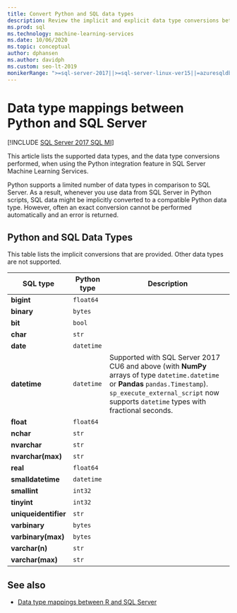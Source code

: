 ```yaml
---
title: Convert Python and SQL data types
description: Review the implicit and explicit data type conversions between Python and SQL Server in data science and machine learning solutions.
ms.prod: sql
ms.technology: machine-learning-services
ms.date: 10/06/2020 
ms.topic: conceptual
author: dphansen
ms.author: davidph
ms.custom: seo-lt-2019
monikerRange: ">=sql-server-2017||>=sql-server-linux-ver15||=azuresqldb-mi-current||=sqlallproducts-allversions"
---
```

# Data type mappings between Python and SQL Server
[!INCLUDE [SQL Server 2017 SQL MI](../../includes/applies-to-version/sqlserver2017-asdbmi.md)]

This article lists the supported data types, and the data type conversions performed, when using the Python integration feature in SQL Server Machine Learning Services.

Python supports a limited number of data types in comparison to SQL Server. As a result, whenever you use data from SQL Server in Python scripts, SQL data might be implicitly converted to a compatible Python data type. However, often an exact conversion cannot be performed automatically and an error is returned.

## Python and SQL Data Types

This table lists the implicit conversions that are provided. Other data types are not supported.

| SQL type             | Python type | Description |
|----------------------|-------------|-------------|
| **bigint**           | `float64`   |
| **binary**           | `bytes`     |
| **bit**              | `bool`      |
| **char**             | `str`       |
| **date**             | `datetime`  |
| **datetime**         |`datetime`   | Supported with SQL Server 2017 CU6 and above (with **NumPy** arrays of type `datetime.datetime` or **Pandas** `pandas.Timestamp`). `sp_execute_external_script` now supports `datetime` types with fractional seconds.|
| **float**            | `float64`   |
| **nchar**            | `str`       |
| **nvarchar**         | `str`       |
| **nvarchar(max)**    | `str`       |
| **real**             | `float64`   |
| **smalldatetime**    | `datetime`  |
| **smallint**         | `int32`     |
| **tinyint**          | `int32`     |
| **uniqueidentifier** | `str`       |
| **varbinary**        | `bytes`     |
| **varbinary(max)**   | `bytes`     |
| **varchar(n)**       | `str`       |
| **varchar(max)**     | `str`       |

## See also

+ [Data type mappings between R and SQL Server](../r/r-libraries-and-data-types.md)
